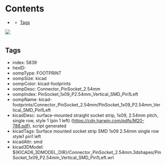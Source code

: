 



Contents
========

* [](#)
	* [Tags](#tags)
  
![][im]
# 

## Tags

- index: 5839
- hexID: 
- oompType: FOOTPRINT
- oompSize: kicad
- oompColor: kicad-footprints
- oompDesc: Connector_PinSocket_2.54mm
- oompIndex: PinSocket_1x09_P2.54mm_Vertical_SMD_Pin1Left
- oompName: kicad-footprints/Connector_PinSocket_2.54mm/PinSocket_1x09_P2.54mm_Vertical_SMD_Pin1Left
- kicadDesc: surface-mounted straight socket strip, 1x09, 2.54mm pitch, single row, style 1 (pin 1 left) (https://cdn.harwin.com/pdfs/M20-786.pdf), script generated
- kicadTags: Surface mounted socket strip SMD 1x09 2.54mm single row style1 pin1 left
- kicadAttr: smd
- kicad3DModel: ${KICAD6_3DMODEL_DIR}/Connector_PinSocket_2.54mm.3dshapes/PinSocket_1x09_P2.54mm_Vertical_SMD_Pin1Left.wrl



[im]: image.png
